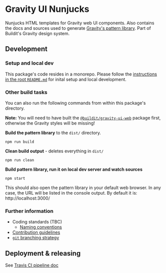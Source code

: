 # Gravity UI Nunjucks

Nunjucks HTML templates for Gravity web UI components. Also contains the docs and sources used to generate [Gravity's pattern library](http://style.buildit.digital/). Part of Buildit's Gravity design system.

## Development

### Setup and local dev

This package's code resides in a monorepo. Please follow the [instructions in the root `README.md`](../../README.md#development) for inital setup and local development.

### Other build tasks

You can also run the following commands from within this package's directory.

**Note:** You will need to have built the [`@buildit/gravity-ui-web`](../gravity-ui-web/) package first, otherwise the Gravity styles will be missing!

**Build the pattern library** to the `dist/` directory.
```
npm run build
```

**Clean build output** - deletes everything in `dist/`
```
npm run clean
```

**Build pattern library, run it on local dev server and watch sources**
```
npm start
```
This should also open the pattern library in your default web browser. In any case, the URL will be listed in the console output. By default it is: http://localhost:3000/


### Further information

* Coding standards (TBC)
  * [Naming conventions](./docs/naming-conventions.md)
* [Contribution guidelines](../../CONTRIBUTING.md)
* [`git` branching strategy](../../docs/branching-strategy.md)

## Deployment & releasing
See [Travis CI pipeline doc](../../travis-ci.md)
